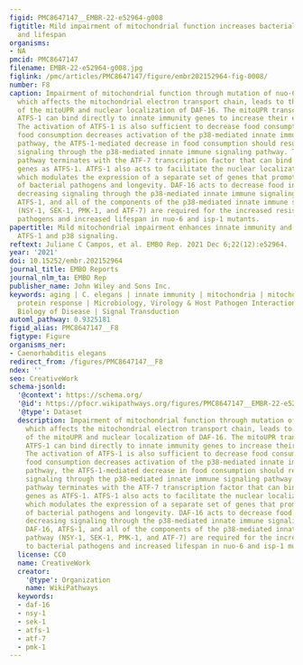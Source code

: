```yaml
---
figid: PMC8647147__EMBR-22-e52964-g008
figtitle: Mild impairment of mitochondrial function increases bacterial pathogen resistance
  and lifespan
organisms:
- NA
pmcid: PMC8647147
filename: EMBR-22-e52964-g008.jpg
figlink: /pmc/articles/PMC8647147/figure/embr202152964-fig-0008/
number: F8
caption: Impairment of mitochondrial function through mutation of nuo‐6 or isp‐1,
  which affects the mitochondrial electron transport chain, leads to the activation
  of the mitoUPR and nuclear localization of DAF‐16. The mitoUPR transcription factor
  ATFS‐1 can bind directly to innate immunity genes to increase their expression.
  The activation of ATFS‐1 is also sufficient to decrease food consumption. As decreasing
  food consumption decreases activation of the p38‐mediated innate immune signaling
  pathway, the ATFS‐1‐mediated decrease in food consumption should result in decreased
  signaling through the p38‐mediated innate immune signaling pathway. This signaling
  pathway terminates with the ATF‐7 transcription factor that can bind to the same
  genes as ATFS‐1. ATFS‐1 also acts to facilitate the nuclear localization of DAF‐16,
  which modulates the expression of a separate set of genes that promotes survival
  of bacterial pathogens and longevity. DAF‐16 acts to decrease food intake, thereby
  decreasing signaling through the p38‐mediated innate immune signaling pathway. DAF‐16,
  ATFS‐1, and all of the components of the p38‐mediated innate immune signaling pathway
  (NSY‐1, SEK‐1, PMK‐1, and ATF‐7) are required for the increased resistance to bacterial
  pathogens and increased lifespan in nuo‐6 and isp‐1 mutants.
papertitle: Mild mitochondrial impairment enhances innate immunity and longevity through
  ATFS‐1 and p38 signaling.
reftext: Juliane C Campos, et al. EMBO Rep. 2021 Dec 6;22(12):e52964.
year: '2021'
doi: 10.15252/embr.202152964
journal_title: EMBO Reports
journal_nlm_ta: EMBO Rep
publisher_name: John Wiley and Sons Inc.
keywords: aging | C. elegans | innate immunity | mitochondria | mitochondrial unfolded
  protein response | Microbiology, Virology & Host Pathogen Interaction | Molecular
  Biology of Disease | Signal Transduction
automl_pathway: 0.9325181
figid_alias: PMC8647147__F8
figtype: Figure
organisms_ner:
- Caenorhabditis elegans
redirect_from: /figures/PMC8647147__F8
ndex: ''
seo: CreativeWork
schema-jsonld:
  '@context': https://schema.org/
  '@id': https://pfocr.wikipathways.org/figures/PMC8647147__EMBR-22-e52964-g008.html
  '@type': Dataset
  description: Impairment of mitochondrial function through mutation of nuo‐6 or isp‐1,
    which affects the mitochondrial electron transport chain, leads to the activation
    of the mitoUPR and nuclear localization of DAF‐16. The mitoUPR transcription factor
    ATFS‐1 can bind directly to innate immunity genes to increase their expression.
    The activation of ATFS‐1 is also sufficient to decrease food consumption. As decreasing
    food consumption decreases activation of the p38‐mediated innate immune signaling
    pathway, the ATFS‐1‐mediated decrease in food consumption should result in decreased
    signaling through the p38‐mediated innate immune signaling pathway. This signaling
    pathway terminates with the ATF‐7 transcription factor that can bind to the same
    genes as ATFS‐1. ATFS‐1 also acts to facilitate the nuclear localization of DAF‐16,
    which modulates the expression of a separate set of genes that promotes survival
    of bacterial pathogens and longevity. DAF‐16 acts to decrease food intake, thereby
    decreasing signaling through the p38‐mediated innate immune signaling pathway.
    DAF‐16, ATFS‐1, and all of the components of the p38‐mediated innate immune signaling
    pathway (NSY‐1, SEK‐1, PMK‐1, and ATF‐7) are required for the increased resistance
    to bacterial pathogens and increased lifespan in nuo‐6 and isp‐1 mutants.
  license: CC0
  name: CreativeWork
  creator:
    '@type': Organization
    name: WikiPathways
  keywords:
  - daf-16
  - nsy-1
  - sek-1
  - atfs-1
  - atf-7
  - pmk-1
---
```

